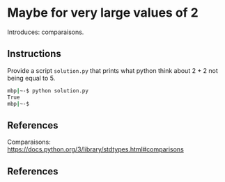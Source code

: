 # Maybe for very large values of 2

Introduces: comparaisons.

## Instructions

Provide a script `solution.py` that prints what python think about 2 + 2 not being equal to 5.

```bash
mbp|~-$ python solution.py
True
mbp|~-$
```

## References

Comparaisons: <https://docs.python.org/3/library/stdtypes.html#comparisons>


## References
